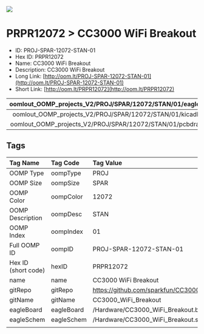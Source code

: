 


  
![][im]
# PRPR12072 > CC3000 WiFi Breakout

- ID: PROJ-SPAR-12072-STAN-01
- Hex ID: PRPR12072
- Name: CC3000 WiFi Breakout
- Description: CC3000 WiFi Breakout
- Long Link: [http://oom.lt/PROJ-SPAR-12072-STAN-01](http://oom.lt/PROJ-SPAR-12072-STAN-01)
- Short Link: [http://oom.lt/PRPR12072](http://oom.lt/PRPR12072)
  

|oomlout_OOMP_projects_V2/PROJ/SPAR/12072/STAN/01/eagleImage.png|oomlout_OOMP_projects_V2/PROJ/SPAR/12072/STAN/01/eagleSchemImage.png|oomlout_OOMP_projects_V2/PROJ/SPAR/12072/STAN/01/kicadPcb3dFront.png|oomlout_OOMP_projects_V2/PROJ/SPAR/12072/STAN/01/kicadPcb3dBack.png|
| :---: | :---: | :---: | :---: |
|oomlout_OOMP_projects_V2/PROJ/SPAR/12072/STAN/01/kicadPcb3d.png|oomlout_OOMP_projects_V2/PROJ/SPAR/12072/STAN/01/bomBack.png|oomlout_OOMP_projects_V2/PROJ/SPAR/12072/STAN/01/bomFront.png|oomlout_OOMP_projects_V2/PROJ/SPAR/12072/STAN/01/pcbdraw.svg|
|oomlout_OOMP_projects_V2/PROJ/SPAR/12072/STAN/01/pcbdrawBack.svg||||

## Tags
  

|Tag Name|Tag Code|Tag Value|
| :--- | :--- | :--- |
|OOMP Type|oompType|PROJ|
|OOMP Size|oompSize|SPAR|
|OOMP Color|oompColor|12072|
|OOMP Description|oompDesc|STAN|
|OOMP Index|oompIndex|01|
|Full OOMP ID|oompID|PROJ-SPAR-12072-STAN-01|
|Hex ID (short code)|hexID|PRPR12072|
|name|name|CC3000 WiFi Breakout|
|gitRepo|gitRepo|https://github.com/sparkfun/CC3000_WiFi_Breakout|
|gitName|gitName|CC3000_WiFi_Breakout|
|eagleBoard|eagleBoard|/Hardware/CC3000_WiFi_Breakout.brd|
|eagleSchem|eagleSchem|/Hardware/CC3000_WiFi_Breakout.sch|
||||



[im]: PROJ/SPAR/12072/STAN/01/kicadPcb3d_450.png
